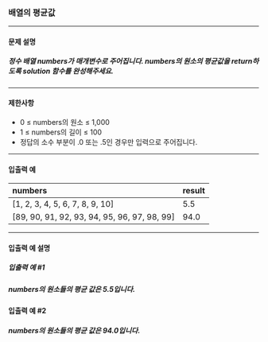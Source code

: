 ### 배열의 평균값

***

#### 문제 설명
##### 정수 배열 numbers가 매개변수로 주어집니다. numbers의 원소의 평균값을 return하도록 solution 함수를 완성해주세요.

***

#### 제한사항
* 0 ≤ numbers의 원소 ≤ 1,000
* 1 ≤ numbers의 길이 ≤ 100
* 정답의 소수 부분이 .0 또는 .5인 경우만 입력으로 주어집니다.

***

#### 입출력 예
numbers	                                    |result |
|:-                                         |:--
[1, 2, 3, 4, 5, 6, 7, 8, 9, 10]             |	5.5 |
[89, 90, 91, 92, 93, 94, 95, 96, 97, 98, 99]|	94.0|

***

#### 입출력 예 설명
##### 입출력 예 #1
##### numbers의 원소들의 평균 값은 5.5입니다.

#### 입출력 예 #2
##### numbers의 원소들의 평균 값은 94.0입니다.